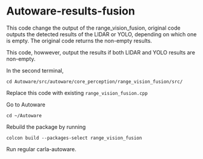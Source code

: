 # Autoware-results-fusion

This code change the output of the range_vision_fusion, original code outputs the detected results of the LIDAR or YOLO, depending on which one is empty. The original code returns the non-empty results.

This code, howwever, output the results if both LIDAR and YOLO results are non-empty.

In the second terminal, 
```
cd Autoware/src/autoware/core_perception/range_vision_fusion/src/
```
Replace this code with existing ```range_vision_fusion.cpp```


Go to Autoware
```
cd ~/Autoware
```
Rebuild the package by running 
```
colcon build --packages-select range_vision_fusion
```
Run regular carla-autoware.
